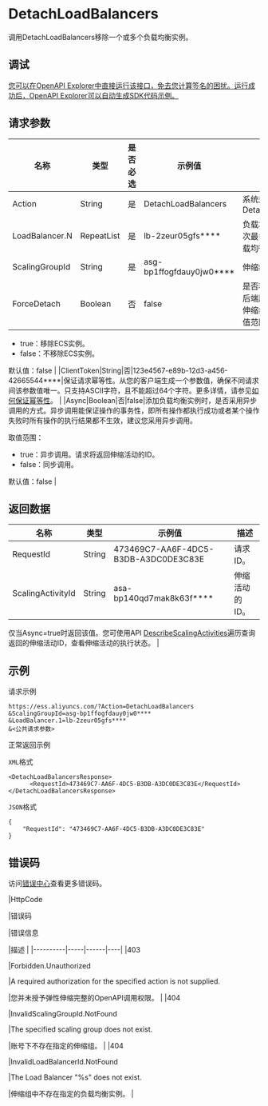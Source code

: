 # DetachLoadBalancers

调用DetachLoadBalancers移除一个或多个负载均衡实例。

## 调试

[您可以在OpenAPI Explorer中直接运行该接口，免去您计算签名的困扰。运行成功后，OpenAPI Explorer可以自动生成SDK代码示例。](https://api.aliyun.com/#product=Ess&api=DetachLoadBalancers&type=RPC&version=2014-08-28)

## 请求参数

|名称|类型|是否必选|示例值|描述|
|--|--|----|---|--|
|Action|String|是|DetachLoadBalancers|系统规定参数。取值：DetachLoadBalancers |
|LoadBalancer.N|RepeatList|是|lb-2zeur05gfs\*\*\*\*|负载均衡实例的ID，单次最多支持移除5台负载均衡实例。 |
|ScalingGroupId|String|是|asg-bp1ffogfdauy0jw0\*\*\*\*|伸缩组的ID。 |
|ForceDetach|Boolean|否|false|是否移除负载均衡实例后端服务器中属于当前伸缩组的ECS实例，取值范围：

 -   true：移除ECS实例。
-   false：不移除ECS实例。

 默认值：false |
|ClientToken|String|否|123e4567-e89b-12d3-a456-42665544\*\*\*\*|保证请求幂等性。从您的客户端生成一个参数值，确保不同请求间该参数值唯一。只支持ASCII字符，且不能超过64个字符。更多详情，请参见[如何保证幂等性](~~25965~~)。 |
|Async|Boolean|否|false|添加负载均衡实例时，是否采用异步调用的方式。异步调用能保证操作的事务性，即所有操作都执行成功或者某个操作失败时所有操作的执行结果都不生效，建议您采用异步调用。

 取值范围：

 -   true：异步调用。请求将返回伸缩活动的ID。
-   false：同步调用。

 默认值：false |

## 返回数据

|名称|类型|示例值|描述|
|--|--|---|--|
|RequestId|String|473469C7-AA6F-4DC5-B3DB-A3DC0DE3C83E|请求ID。 |
|ScalingActivityId|String|asa-bp140qd7mak8k63f\*\*\*\*|伸缩活动的ID。

 仅当Async=true时返回该值。您可使用API [DescribeScalingActivities](~~25961~~)遍历查询返回的伸缩活动ID，查看伸缩活动的执行状态。 |

## 示例

请求示例

```
https://ess.aliyuncs.com/?Action=DetachLoadBalancers
&ScalingGroupId=asg-bp1ffogfdauy0jw0****
&LoadBalancer.1=lb-2zeur05gfs****
&<公共请求参数>
```

正常返回示例

`XML`格式

```
<DetachLoadBalancersResponse>
      <RequestId>473469C7-AA6F-4DC5-B3DB-A3DC0DE3C83E</RequestId>
</DetachLoadBalancersResponse>
```

`JSON`格式

```
{
    "RequestId": "473469C7-AA6F-4DC5-B3DB-A3DC0DE3C83E"
}
```

## 错误码

访问[错误中心](https://error-center.aliyun.com/status/product/Ess)查看更多错误码。

|HttpCode

|错误码

|错误信息

|描述 |
|----------|-----|------|----|
|403

|Forbidden.Unauthorized

|A required authorization for the specified action is not supplied.

|您并未授予弹性伸缩完整的OpenAPI调用权限。 |
|404

|InvalidScalingGroupId.NotFound

|The specified scaling group does not exist.

|账号下不存在指定的伸缩组。 |
|404

|InvalidLoadBalancerId.NotFound

|The Load Balancer "%s" does not exist.

|伸缩组中不存在指定的负载均衡实例。 |

